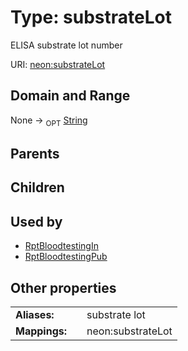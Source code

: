
# Type: substrateLot


ELISA substrate lot number

URI: [neon:substrateLot](https://data.neonscience.org/substrateLot)


## Domain and Range

None ->  <sub>OPT</sub> [String](types/String.md)

## Parents


## Children


## Used by

 * [RptBloodtestingIn](RptBloodtestingIn.md)
 * [RptBloodtestingPub](RptBloodtestingPub.md)

## Other properties

|  |  |  |
| --- | --- | --- |
| **Aliases:** | | substrate lot |
| **Mappings:** | | neon:substrateLot |


